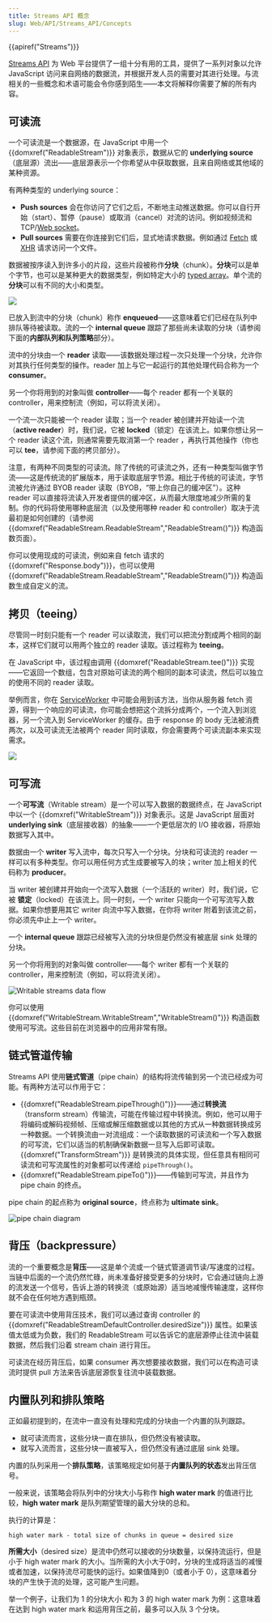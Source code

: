 ```yaml
---
title: Streams API 概念
slug: Web/API/Streams_API/Concepts
---
```

{{apiref("Streams")}}

[Streams API](/zh-CN/docs/Web/API/Streams_API) 为 Web 平台提供了一组十分有用的工具，提供了一系列对象以允许 JavaScript 访问来自网络的数据流，并根据开发人员的需要对其进行处理。与流相关的一些概念和术语可能会令你感到陌生——本文将解释你需要了解的所有内容。

## 可读流

一个可读流是一个数据源，在 JavaScript 中用一个 {{domxref("ReadableStream")}} 对象表示，数据从它的 **underlying source**（底层源）流出——底层源表示一个你希望从中获取数据，且来自网络或其他域的某种资源。

有两种类型的 underlying source：

- **Push sources** 会在你访问了它们之后，不断地主动推送数据。你可以自行开始（start）、暂停（pause）或取消（cancel）对流的访问。例如视频流和 TCP/[Web socket](/zh-CN/docs/Web/API/WebSockets_API)。
- **Pull sources** 需要在你连接到它们后，显式地请求数据。例如通过 [Fetch](/zh-CN/docs/Web/API/Fetch_API) 或 [XHR](/zh-CN/docs/Web/API/XMLHttpRequest/XMLHttpRequest) 请求访问一个文件。

数据被按序读入到许多小的片段，这些片段被称作**分块**（chunk）。**分块**可以是单个字节，也可以是某种更大的数据类型，例如特定大小的 [typed array](/zh-CN/docs/Web/JavaScript/Typed_arrays)。单个流的**分块**可以有不同的大小和类型。

![](readable_streams.png)

已放入到流中的分块（chunk）称作 **enqueued**——这意味着它们已经在队列中排队等待被读取。流的一个 **internal queue** 跟踪了那些尚未读取的分块（请参阅下面的**内部队列和队列策略**部分）。

流中的分块由一个 **reader** 读取——该数据处理过程一次只处理一个分块，允许你对其执行任何类型的操作。reader 加上与它一起运行的其他处理代码合称为一个 **consumer**。

另一个你将用到的对象叫做 **controller**——每个 reader 都有一个关联的 controller，用来控制流（例如，可以将流关闭）。

一个流一次只能被一个 reader 读取；当一个 reader 被创建并开始读一个流（**active reader**）时，我们说，它被 **locked**（锁定）在该流上。如果你想让另一个 reader 读这个流，则通常需要先取消第一个 reader ，再执行其他操作（你也可以 **tee**，请参阅下面的拷贝部分）。

注意，有两种不同类型的可读流。除了传统的可读流之外，还有一种类型叫做字节流——这是传统流的扩展版本，用于读取底层字节源。相比于传统的可读流，字节流被允许通过 BYOB reader 读取（BYOB，“带上你自己的缓冲区”）。这种 reader 可以直接将流读入开发者提供的缓冲区，从而最大限度地减少所需的复制。你的代码将使用哪种底层流（以及使用哪种 reader 和 controller）取决于流最初是如何创建的（请参阅 {{domxref("ReadableStream.ReadableStream","ReadableStream()")}} 构造函数页面）。

你可以使用现成的可读流，例如来自 fetch 请求的 {{domxref("Response.body")}}，也可以使用 {{domxref("ReadableStream.ReadableStream","ReadableStream()")}} 构造函数生成自定义的流。

## 拷贝（teeing）

尽管同一时刻只能有一个 reader 可以读取流，我们可以把流分割成两个相同的副本，这样它们就可以用两个独立的 reader 读取。该过程称为 **teeing**。

在 JavaScript 中，该过程由调用 {{domxref("ReadableStream.tee()")}} 实现——它返回一个数组，包含对原始可读流的两个相同的副本可读流，然后可以独立的使用不同的 reader 读取。

举例而言，你在 [ServiceWorker](/zh-CN/docs/Web/API/Service_Worker_API) 中可能会用到该方法，当你从服务器 fetch 资源，得到一个响应的可读流，你可能会想把这个流拆分成两个，一个流入到浏览器，另一个流入到 ServiceWorker 的缓存。由于 response 的 body 无法被消费两次，以及可读流无法被两个 reader 同时读取，你会需要两个可读流副本来实现需求。

![](tee.png)

## 可写流

一个**可写流**（Writable stream）是一个可以写入数据的数据终点，在 JavaScript 中以一个 {{domxref("WritableStream")}} 对象表示。这是 JavaScript 层面对 **underlying sink**（底层接收器）的抽象——一个更低层次的 I/O 接收器，将原始数据写入其中。

数据由一个 **writer** 写入流中，每次只写入一个分块。分块和可读流的 reader 一样可以有多种类型。你可以用任何方式生成要被写入的块；writer 加上相关的代码称为 **producer**。

当 writer 被创建并开始向一个流写入数据（一个活跃的 writer）时，我们说，它被 **锁定**（locked）在该流上。同一时刻，一个 writer 只能向一个可写流写入数据。如果你想要用其它 writer 向流中写入数据，在你将 writer 附着到该流之前，你必须先中止上一个 writer。

一个 **internal queue** 跟踪已经被写入流的分块但是仍然没有被底层 sink 处理的分块。

另一个你将用到的对象叫做 controller——每个 writer 都有一个关联的 controller，用来控制流（例如，可以将流关闭）。

![Writable streams data flow](writable_streams.png)

你可以使用 {{domxref("WritableStream.WritableStream","WritableStream()")}} 构造函数使用可写流。这些目前在浏览器中的应用非常有限。

## 链式管道传输

Streams API 使用**链式管道**（pipe chain）的结构将流传输到另一个流已经成为可能。有两种方法可以作用于它：

- {{domxref("ReadableStream.pipeThrough()")}}——通过**转换流**（transform stream）传输流，可能在传输过程中转换流。例如，他可以用于将编码或解码视频帧、压缩或解压缩数据或以其他的方式从一种数据转换成另一种数据。一个转换流由一对流组成：一个读取数据的可读流和一个写入数据的可写流，它们以适当的机制确保新数据一旦写入后即可读取。{{domxref("TransformStream")}} 是转换流的具体实现，但任意具有相同可读流和可写流属性的对象都可以传递给 `pipeThrough()`。
- {{domxref("ReadableStream.pipeTo()")}}——传输到可写流，并且作为 pipe chain 的终点。

pipe chain 的起点称为 **original source**，终点称为 **ultimate sink**。

![pipe chain diagram](pipechain.png)

## 背压（backpressure）

流的一个重要概念是**背压**——这是单个流或一个链式管道调节读/写速度的过程。当链中后面的一个流仍然忙碌，尚未准备好接受更多的分块时，它会通过链向上游的流发送一个信号，告诉上游的转换流（或原始源）适当地减慢传输速度，这样你就不会在任何地方遇到瓶颈。

要在可读流中使用背压技术，我们可以通过查询 controller 的 {{domxref("ReadableStreamDefaultController.desiredSize")}} 属性。如果该值太低或为负数，我们的 ReadableStream 可以告诉它的底层源停止往流中装载数据，然后我们沿着 stream chain 进行背压。

可读流在经历背压后，如果 consumer 再次想要接收数据，我们可以在构造可读流时提供 pull 方法来告诉底层源恢复往流中装载数据。

## 内置队列和排队策略

正如最初提到的，在流中一直没有处理和完成的分块由一个内置的队列跟踪。

- 就可读流而言，这些分块一直在排队，但仍然没有被读取。
- 就写入流而言，这些分块一直被写入，但仍然没有通过底层 sink 处理。

内置的队列采用一个**排队策略**，该策略规定如何基于**内置队列的状态**发出背压信号。

一般来说，该策略会将队列中的分块大小与称作 **high water mark** 的值进行比较，**high water mark** 是队列期望管理的最大分块的总和。

执行的计算是：

`high water mark - total size of chunks in queue = desired size`

**所需大小**（desired size）是流中仍然可以接收的分块数量，以保持流运行，但是小于 high water mark 的大小。当所需的大小大于0时，分块的生成将适当的减慢或者加速，以保持流尽可能快的运行。如果值降到0（或者小于 0），这意味着分块的产生快于流的处理，这可能产生问题。

举一个例子，让我们为 1 的分块大小 和为 3 的 high water mark 为例：这意味着在达到 high water mark 和运用背压之前，最多可以入队 3 个分块。

